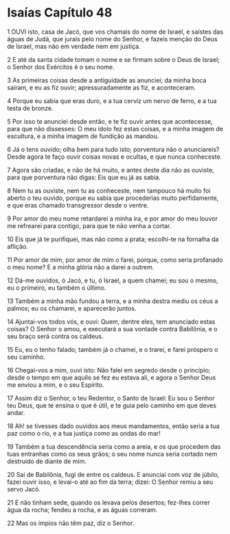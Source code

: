 # Isaías Capítulo 48

1	OUVI isto, casa de Jacó, que vos chamais do nome de Israel, e saístes das águas de Judá, que jurais pelo nome do Senhor, e fazeis menção do Deus de Israel, mas não em verdade nem em justiça.

2	E até da santa cidade tomam o nome e se firmam sobre o Deus de Israel; o Senhor dos Exércitos é o seu nome.

3	As primeiras coisas desde a antiguidade as anunciei; da minha boca saíram, e eu as fiz ouvir; apressuradamente as fiz, e aconteceram.

4	Porque eu sabia que eras duro, e a tua cerviz um nervo de ferro, e a tua testa de bronze.

5	Por isso te anunciei desde então, e te fiz ouvir antes que acontecesse, para que não dissesses: O meu ídolo fez estas coisas, e a minha imagem de escultura, e a minha imagem de fundição as mandou.

6	Já o tens ouvido; olha bem para tudo isto; porventura não o anunciareis? Desde agora te faço ouvir coisas novas e ocultas, e que nunca conheceste.

7	Agora são criadas, e não de há muito, e antes deste dia não as ouviste, para que porventura não digas: Eis que eu já as sabia.

8	Nem tu as ouviste, nem tu as conheceste, nem tampouco há muito foi aberto o teu ouvido, porque eu sabia que procederias muito perfidamente, e que eras chamado transgressor desde o ventre.

9	Por amor do meu nome retardarei a minha ira, e por amor do meu louvor me refrearei para contigo, para que te não venha a cortar.

10	Eis que já te purifiquei, mas não como a prata; escolhi-te na fornalha da aflição.

11	Por amor de mim, por amor de mim o farei, porque, como seria profanado o meu nome? E a minha glória não a darei a outrem.

12	Dá-me ouvidos, ó Jacó, e tu, ó Israel, a quem chamei; eu sou o mesmo, eu o primeiro, eu também o último.

13	Também a minha mão fundou a terra, e a minha destra mediu os céus a palmos; eu os chamarei, e aparecerão juntos.

14	Ajuntai-vos todos vós, e ouvi: Quem, dentre eles, tem anunciado estas coisas? O Senhor o amou, e executará a sua vontade contra Babilônia, e o seu braço será contra os caldeus.

15	Eu, eu o tenho falado; também já o chamei, e o trarei, e farei próspero o seu caminho.

16	Chegai-vos a mim, ouvi isto: Não falei em segredo desde o princípio; desde o tempo em que aquilo se fez eu estava ali, e agora o Senhor Deus me enviou a mim, e o seu Espírito.

17	Assim diz o Senhor, o teu Redentor, o Santo de Israel: Eu sou o Senhor teu Deus, que te ensina o que é útil, e te guia pelo caminho em que deves andar.

18	Ah! se tivesses dado ouvidos aos meus mandamentos, então seria a tua paz como o rio, e a tua justiça como as ondas do mar!

19	Também a tua descendência seria como a areia, e os que procedem das tuas entranhas como os seus grãos; o seu nome nunca seria cortado nem destruído de diante de mim.

20	Saí de Babilônia, fugi de entre os caldeus. E anunciai com voz de júbilo, fazei ouvir isso, e levai-o até ao fim da terra; dizei: O Senhor remiu a seu servo Jacó.

21	E não tinham sede, quando os levava pelos desertos; fez-lhes correr água da rocha; fendeu a rocha, e as águas correram.

22	Mas os ímpios não têm paz, diz o Senhor.

